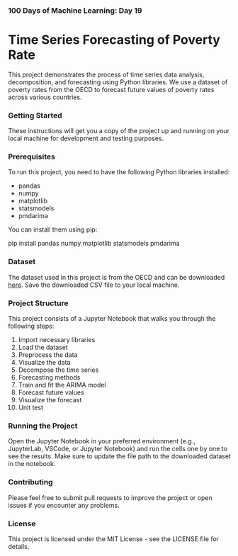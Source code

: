 ### 100 Days of Machine Learning: Day 19

# Time Series Forecasting of Poverty Rate

This project demonstrates the process of time series data analysis, decomposition, and forecasting using Python libraries. We use a dataset of poverty rates from the OECD to forecast future values of poverty rates across various countries.

### Getting Started

These instructions will get you a copy of the project up and running on your local machine for development and testing purposes.

### Prerequisites

To run this project, you need to have the following Python libraries installed:

- pandas
- numpy
- matplotlib
- statsmodels
- pmdarima

You can install them using pip:

  pip install pandas numpy matplotlib statsmodels pmdarima

### Dataset

The dataset used in this project is from the OECD and can be downloaded [here](https://data.oecd.org/inequality/poverty-rate.htm). Save the downloaded CSV file to your local machine.

### Project Structure

This project consists of a Jupyter Notebook that walks you through the following steps:

1. Import necessary libraries
2. Load the dataset
3. Preprocess the data
4. Visualize the data
5. Decompose the time series
6. Forecasting methods
7. Train and fit the ARIMA model
8. Forecast future values
9. Visualize the forecast
10. Unit test

### Running the Project

Open the Jupyter Notebook in your preferred environment (e.g., JupyterLab, VSCode, or Jupyter Notebook) and run the cells one by one to see the results. Make sure to update the file path to the downloaded dataset in the notebook.

### Contributing

Please feel free to submit pull requests to improve the project or open issues if you encounter any problems.

### License

This project is licensed under the MIT License - see the LICENSE file for details.

